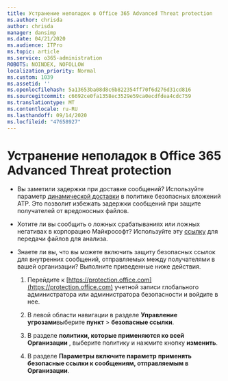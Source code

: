 ```yaml
---
title: Устранение неполадок в Office 365 Advanced Threat protection
ms.author: chrisda
author: chrisda
manager: dansimp
ms.date: 04/21/2020
ms.audience: ITPro
ms.topic: article
ms.service: o365-administration
ROBOTS: NOINDEX, NOFOLLOW
localization_priority: Normal
ms.custom: 1039
ms.assetid: ''
ms.openlocfilehash: 5a13653ba08d8c6b822354ff70f6d276d31cd816
ms.sourcegitcommit: c6692ce0fa1358ec3529e59ca0ecdfdea4cdc759
ms.translationtype: MT
ms.contentlocale: ru-RU
ms.lasthandoff: 09/14/2020
ms.locfileid: "47658927"
---
```

# <a name="troubleshooting-office-365-advanced-threat-protection"></a>Устранение неполадок в Office 365 Advanced Threat protection

- Вы заметили задержки при доставке сообщений? Используйте параметр [динамической доставки](https://docs.microsoft.com/microsoft-365/security/office-365-security/dynamic-delivery-and-previewing) в политике безопасных вложений ATP. Это позволит избежать задержки сообщений при защите получателей от вредоносных файлов.

- Хотите ли вы сообщить о ложных срабатываниях или ложных негативах в корпорацию Майкрософт? Используйте эту [ссылку](https://www.microsoft.com/wdsi/filesubmission/) для передачи файлов для анализа.

- Знаете ли вы, что вы можете включить защиту безопасных ссылок для внутренних сообщений, отправляемых между получателями в вашей организации? Выполните приведенные ниже действия.

  1. Перейдите к [https://protection.office.com](https://protection.office.com) учетной записи глобального администратора или администратора безопасности и войдите в нее.

  2. В левой области навигации в разделе **Управление угрозами**выберите **пункт** \> **безопасные ссылки**.

  3. В разделе **политики, которые применяются ко всей Организации** , выберите политику и нажмите кнопку **изменить**.

  4. В разделе **Параметры включите параметр** **применять безопасные ссылки к сообщениям, отправляемым в Организации**.
